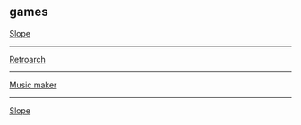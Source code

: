 ## games
<a href="https://gman66723.github.io/ubhub.xyz/Tools/slopeoffline" target="_blank"> Slope </a>
***
<a href="https://gman66723.github.io/ubhub.xyz/g/wsh.html" target="_blank"> Retroarch </a>
***
<a href="https://gman66723.github.io/ubhub.xyz/Tools/A1" target="_blank"> Music maker </a>
***
<a href="https://gman66723.github.io/ubhub.xyz/Tools/A2" target="_blank"> Slope </a>
 
